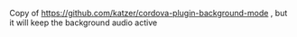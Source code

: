 Copy of https://github.com/katzer/cordova-plugin-background-mode , but it will keep the background audio active
